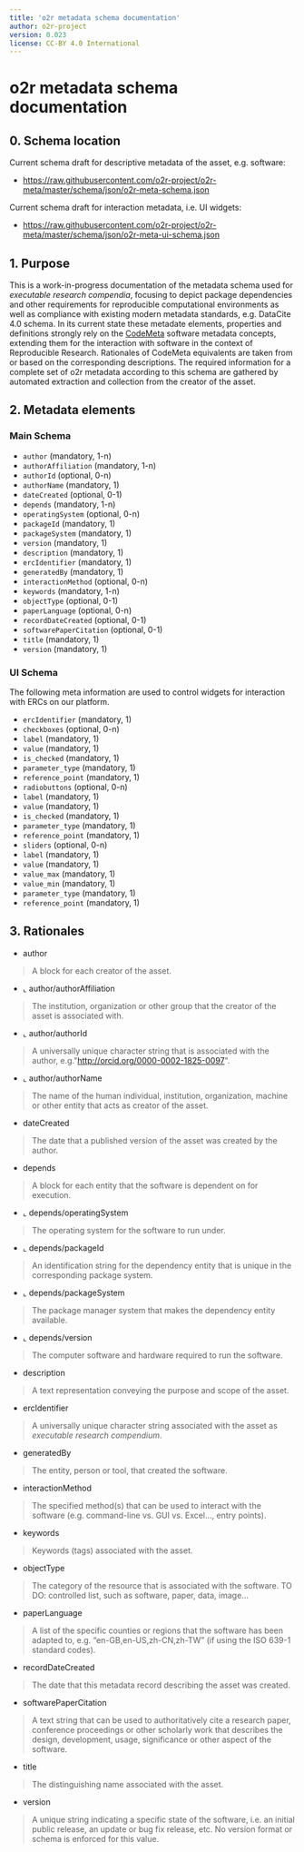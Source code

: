 ```yaml
---
title: 'o2r metadata schema documentation'
author: o2r-project
version: 0.023
license: CC-BY 4.0 International
---
```


# o2r metadata schema documentation

## 0. Schema location
Current schema draft for descriptive metadata of the asset, e.g. software:

- <https://raw.githubusercontent.com/o2r-project/o2r-meta/master/schema/json/o2r-meta-schema.json>

Current schema draft for interaction metadata, i.e. UI widgets:

- <https://raw.githubusercontent.com/o2r-project/o2r-meta/master/schema/json/o2r-meta-ui-schema.json>

## 1. Purpose

This is a work-in-progress documentation of the metadata schema used for _executable research compendia_, focusing to depict package dependencies and other requirements for reproducible computational environments as well as compliance with existing modern metadata standards, e.g. DataCite 4.0 schema.
In its current state these metadate elements, properties and definitions strongly rely on the [CodeMeta](https://github.com/codemeta/codemeta) software metadata concepts, extending them for the interaction with software in the context of Reproducible Research. Rationales of CodeMeta equivalents are taken from or based on the corresponding descriptions.
The required information for a complete set of o2r metadata according to this schema are gathered by automated extraction and collection from the creator of the asset.

## 2. Metadata elements

### Main Schema

- ```author``` (mandatory, 1-n)
 - ```authorAffiliation``` (mandatory, 1-n)
 - ```authorId``` (optional, 0-n)
 - ```authorName``` (mandatory, 1)
- ```dateCreated``` (optional, 0-1)
- ```depends``` (mandatory, 1-n)
 - ```operatingSystem``` (optional, 0-n)
 - ```packageId``` (mandatory, 1)
 - ```packageSystem``` (mandatory, 1)
 - ```version``` (mandatory, 1)
- ```description``` (mandatory, 1)
- ```ercIdentifier``` (mandatory, 1)
- ```generatedBy``` (mandatory, 1)
- ```interactionMethod``` (optional, 0-n)
- ```keywords``` (mandatory, 1-n)
- ```objectType``` (optional, 0-1)
- ```paperLanguage``` (optional, 0-n)
- ```recordDateCreated``` (optional, 0-1)
- ```softwarePaperCitation``` (optional, 0-1)
- ```title``` (mandatory, 1)
- ```version``` (mandatory, 1)

### UI Schema
The following meta information are used to control widgets for interaction with ERCs on our platform.

- ```ercIdentifier``` (mandatory, 1)
- ```checkboxes``` (optional, 0-n)
 - ```label``` (mandatory, 1)
 - ```value``` (mandatory, 1)
 - ```is_checked``` (mandatory, 1)
 - ```parameter_type``` (mandatory, 1)
 - ```reference_point``` (mandatory, 1)
- ```radiobuttons``` (optional, 0-n)
 - ```label``` (mandatory, 1)
 - ```value``` (mandatory, 1)
 - ```is_checked``` (mandatory, 1)
 - ```parameter_type``` (mandatory, 1)
 - ```reference_point``` (mandatory, 1)
- ```sliders``` (optional, 0-n)
 - ```label``` (mandatory, 1)
 - ```value``` (mandatory, 1)
 - ```value_max``` (mandatory, 1)
 - ```value_min``` (mandatory, 1)
 - ```parameter_type``` (mandatory, 1)
 - ```reference_point``` (mandatory, 1)


## 3. Rationales

- author
> A block for each creator of the asset.

- ⌞ author/authorAffiliation
> The institution, organization or other group that the creator of the asset is associated with.

- ⌞ author/authorId
> A universally unique character string that is associated with the author, e.g."http://orcid.org/0000-0002-1825-0097".

- ⌞ author/authorName
> The name of the human individual, institution, organization, machine or other entity that acts as creator of the asset.

- dateCreated
> The date that a published version of the asset was created by the author.

- depends
> A block for each entity that the software is dependent on for execution.

- ⌞ depends/operatingSystem
> The operating system for the software to run under.

- ⌞ depends/packageId
> An identification string for the dependency entity that is unique in the corresponding package system.
 
- ⌞ depends/packageSystem
> The package manager system that makes the dependency entity available.
 
- ⌞ depends/version
> The computer software and hardware required to run the software.

- description
> A text representation conveying the purpose and scope of the asset.

- ercIdentifier
> A universally unique character string associated with the asset as _executable research compendium_.

- generatedBy
> The entity, person or tool, that created the software.

- interactionMethod
> The specified method(s) that can be used to interact with the software (e.g. command-line vs. GUI vs. Excel..., entry points).

- keywords
> Keywords (tags) associated with the asset.

- objectType
> The category of the resource that is associated with the software. TO DO: controlled list, such as software, paper, data, image...

- paperLanguage
> A list of the specific counties or regions that the software has been adapted to, e.g. “en-GB,en-US,zh-CN,zh-TW” (if using the ISO 639-1 standard codes).

- recordDateCreated
> The date that this metadata record describing the asset was created.

- softwarePaperCitation
> A text string that can be used to authoritatively cite a research paper, conference proceedings or other scholarly work that describes the design, development, usage, significance or other aspect of the software.

- title
> The distinguishing name associated with the asset.

- version
> A unique string indicating a specific state of the software, i.e. an initial public release, an update or bug fix release, etc. No version format or schema is enforced for this value.

